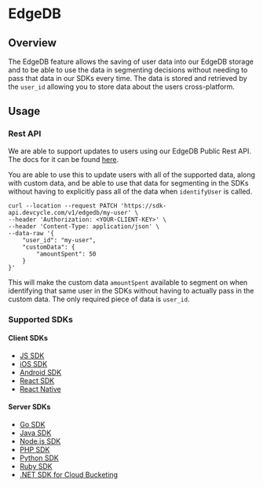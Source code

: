 # EdgeDB

## Overview

The EdgeDB feature allows the saving of user data into our EdgeDB storage and to be able to use the data in segmenting decisions without needing
to pass that data in our SDKs every time. The data is stored and retrieved by the `user_id` allowing you to store data about the users cross-platform.

## Usage

### Rest API

We are able to support updates to users using our EdgeDB Public Rest API. The docs for it can be found [here](https://docs.devcycle.com/bucketing-api/).

You are able to use this to update users with all of the supported data, along with custom data, and be able to use that data for segmenting in the
SDKs without having to explicitly pass all of the data when `identifyUser` is called.

```
curl --location --request PATCH 'https://sdk-api.devcycle.com/v1/edgedb/my-user' \
--header 'Authorization: <YOUR-CLIENT-KEY>' \
--header 'Content-Type: application/json' \
--data-raw '{
    "user_id": "my-user",
    "customData": {
        "amountSpent": 50
    }
}'
```

This will make the custom data `amountSpent` available to segment on when identifying that same user in the SDKs without having to actually pass in 
the custom data. The only required piece of data is `user_id`.

### Supported SDKs

#### Client SDKs
- [JS SDK](https://docs.devcycle.com/docs/sdk/client-side-sdks/javascript#edgedb)
- [iOS SDK](https://docs.devcycle.com/docs/sdk/client-side-sdks/ios#edgedb)
- [Android SDK](https://docs.devcycle.com/docs/sdk/client-side-sdks/android#edgedb)
- [React SDK](https://docs.devcycle.com/docs/sdk/client-side-sdks/react#edgedb)
- [React Native](https://docs.devcycle.com/docs/sdk/client-side-sdks/react-native#edgedb)

#### Server SDKs
- [Go SDK](https://docs.devcycle.com/docs/sdk/server-side-sdks/go#edgedb)
- [Java SDK](https://docs.devcycle.com/docs/sdk/server-side-sdks/java#edgedb)
- [Node.js SDK](https://docs.devcycle.com/docs/sdk/server-side-sdks/node#edgedb)
- [PHP SDK](https://docs.devcycle.com/docs/sdk/server-side-sdks/php#edgedb)
- [Python SDK](https://docs.devcycle.com/docs/sdk/server-side-sdks/python#edgedb)
- [Ruby SDK](https://docs.devcycle.com/docs/sdk/server-side-sdks/ruby#edgedb)
- [.NET SDK for Cloud Bucketing](https://docs.devcycle.com/docs/sdk/server-side-sdks/dotnet-cloud#edgedb)